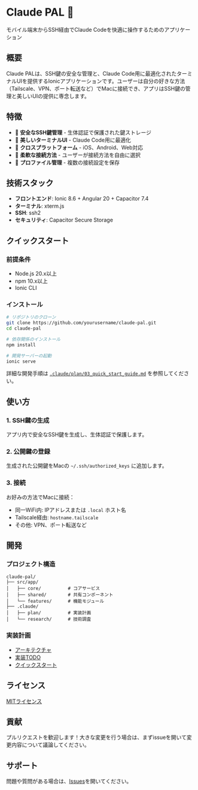 # Claude PAL 🤖

モバイル端末からSSH経由でClaude Codeを快適に操作するためのアプリケーション

## 概要

Claude PALは、SSH鍵の安全な管理と、Claude Code用に最適化されたターミナルUIを提供するIonicアプリケーションです。ユーザーは自分の好きな方法（Tailscale、VPN、ポート転送など）でMacに接続でき、アプリはSSH鍵の管理と美しいUIの提供に専念します。

## 特徴

- 🔐 **安全なSSH鍵管理** - 生体認証で保護された鍵ストレージ
- 🎨 **美しいターミナルUI** - Claude Code用に最適化
- 📱 **クロスプラットフォーム** - iOS、Android、Web対応
- 🚀 **柔軟な接続方法** - ユーザーが接続方法を自由に選択
- 💾 **プロファイル管理** - 複数の接続設定を保存

## 技術スタック

- **フロントエンド**: Ionic 8.6 + Angular 20 + Capacitor 7.4
- **ターミナル**: xterm.js
- **SSH**: ssh2
- **セキュリティ**: Capacitor Secure Storage

## クイックスタート

### 前提条件
- Node.js 20.x以上
- npm 10.x以上
- Ionic CLI

### インストール
```bash
# リポジトリのクローン
git clone https://github.com/yourusername/claude-pal.git
cd claude-pal

# 依存関係のインストール
npm install

# 開発サーバーの起動
ionic serve
```

詳細な開発手順は [`.claude/plan/03_quick_start_guide.md`](.claude/plan/03_quick_start_guide.md) を参照してください。

## 使い方

### 1. SSH鍵の生成
アプリ内で安全なSSH鍵を生成し、生体認証で保護します。

### 2. 公開鍵の登録
生成された公開鍵をMacの `~/.ssh/authorized_keys` に追加します。

### 3. 接続
お好みの方法でMacに接続：
- 同一WiFi内: IPアドレスまたは `.local` ホスト名
- Tailscale経由: `hostname.tailscale`
- その他: VPN、ポート転送など

## 開発

### プロジェクト構造
```
claude-pal/
├── src/app/
│   ├── core/          # コアサービス
│   ├── shared/        # 共有コンポーネント
│   └── features/      # 機能モジュール
├── .claude/
│   ├── plan/          # 実装計画
│   └── research/      # 技術調査
```

### 実装計画
- [アーキテクチャ](.claude/plan/01_architecture_and_tech_stack.md)
- [実装TODO](.claude/plan/02_implementation_todo.md)
- [クイックスタート](.claude/plan/03_quick_start_guide.md)

## ライセンス

[MITライセンス](LICENSE)

## 貢献

プルリクエストを歓迎します！大きな変更を行う場合は、まずissueを開いて変更内容について議論してください。

## サポート

問題や質問がある場合は、[Issues](https://github.com/yourusername/claude-pal/issues)を開いてください。